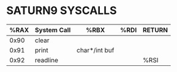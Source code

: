 # SATURN9 SYSCALLS

| **%RAX** | **System Call** | **%RBX**      | **%RDI** | **RETURN** |
|----------|-----------------|---------------|----------|------------|
| 0x90     | clear           |               |          |            |
| 0x91     | print           | char*/int buf |          |            |
| 0x92     | readline        |               |          | %RSI       |